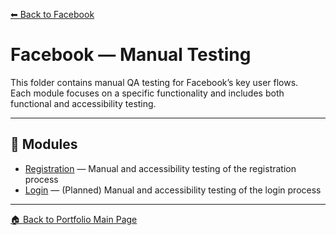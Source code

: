 [⬅ Back to Facebook](../README.md)

# Facebook — Manual Testing

This folder contains manual QA testing for Facebook’s key user flows.  
Each module focuses on a specific functionality and includes both functional and accessibility testing.

---

## 📁 Modules

- [Registration](./registration) — Manual and accessibility testing of the registration process  
- [Login](./login) — (Planned) Manual and accessibility testing of the login process

---

[🏠 Back to Portfolio Main Page](../../../README.md)
